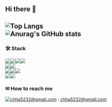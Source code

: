 ## Hi there 👋
![Top Langs](https://github-readme-stats.vercel.app/api/top-langs/?username=be-brain&layout=compact&theme=tokyonight)
<br/>
![Anurag's GitHub stats](https://github-readme-stats.vercel.app/api?username=be-brain&count_private=true&show_icons=true&theme=tokyonight)
<br>
---
### 🛠 Stack
<img src="https://img.shields.io/badge/html5-E34F26?style=for-the-badge&logo=html5&logoColor=white"><img src="https://img.shields.io/badge/css-1572B6?style=for-the-badge&logo=css3&logoColor=white"><img src="https://img.shields.io/badge/javascript-F7DF1E?style=for-the-badge&logo=javascript&logoColor=black"><img src="https://img.shields.io/badge/typescript-3178C6?style=for-the-badge&logo=typescript&logoColor=white">
<br>
<img src="https://img.shields.io/badge/react-61DAFB?style=for-the-badge&logo=react&logoColor=black"><img src="https://img.shields.io/badge/next&#46;js-000000?style=for-the-badge&logo=next&#46;js&logoColor=white">
<br>
<img src="https://img.shields.io/badge/reactquery-FF4154?style=for-the-badge&logo=reactquery&logoColor=white"><img src="https://img.shields.io/badge/reacthookform-EC5990?style=for-the-badge&logo=reacthookform&logoColor=white"><img src="https://img.shields.io/badge/firebase-FFCA28?style=for-the-badge&logo=firebase&logoColor=white">
<br>
<img src="https://img.shields.io/badge/github-181717?style=for-the-badge&logo=github&logoColor=white"><img src="https://img.shields.io/badge/git-F05032?style=for-the-badge&logo=git&logoColor=white">
<br>

### ✉ How to reach me
[![chha5232@gmail.com](https://img.shields.io/badge/Gmail-d14836?style=flat-square&logo=Gmail&logoColor=white&link=mailto:chha5232@gmail.com)](mailto:chha5232@gmail.com) : chha5232@gmail.com
